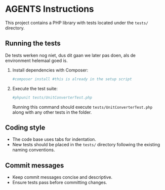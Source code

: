 # AGENTS Instructions

This project contains a PHP library with tests located under the `tests/` directory.

## Running the tests
De tests werken nog niet, dus dit gaan we later pas doen, als de environment helemaal goed is.
1. Install dependencies with Composer:
   ```bash
   #composer install #this is already in the setup script
   ```
2. Execute the test suite:
   ```bash
   #phpunit tests/UnitConverterTest.php
   ```
   Running this command should execute `tests/UnitConverterTest.php` along with any other tests in the folder.

## Coding style
- The code base uses tabs for indentation.
- New tests should be placed in the `tests/` directory following the existing naming conventions.

## Commit messages
- Keep commit messages concise and descriptive.
- Ensure tests pass before committing changes.
